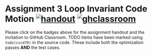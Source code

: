# Assignment 3 Loop Invariant Code Motion [![handout](https://img.shields.io/badge/-handout-blue)](https://www.overleaf.com/read/xctvxpqvxrvk) [![ghclassroom](https://img.shields.io/badge/-GitHub%20Classroom-lightgreen)](https://classroom.github.com/g/Z5-MjpNs)

Please click on the badges above for the assignment handout and the invitation
to GitHub Classroom. TODO items have been marked using `todo(cscd70)` in the source code.
These include both the optimization passes **AND** the test cases.
